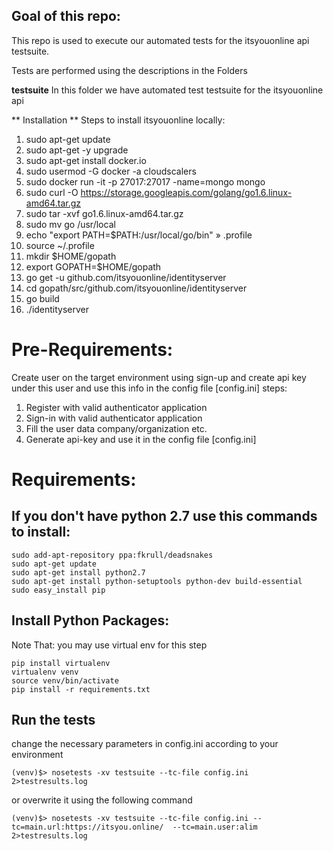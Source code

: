 
## Goal of this repo:
This repo is used to execute our automated tests for the itsyouonline api testsuite.

Tests are performed using the descriptions in the Folders

**testsuite**
In this folder we have automated test testsuite for the itsyouonline api

** Installation **
Steps to install itsyouonline locally:  
1. sudo apt-get update  
2. sudo apt-get -y upgrade  
3. sudo apt-get install docker.io  
4. sudo usermod -G docker -a cloudscalers  
5. sudo docker run -it -p 27017:27017 -name=mongo mongo  
6. sudo curl -O https://storage.googleapis.com/golang/go1.6.linux-amd64.tar.gz  
7. sudo tar -xvf go1.6.linux-amd64.tar.gz  
8. sudo mv go /usr/local  
9. echo "export PATH=\$PATH:/usr/local/go/bin" » .profile  
10. source ~/.profile  
11. mkdir $HOME/gopath  
12. export GOPATH=$HOME/gopath  
13. go get -u github.com/itsyouonline/identityserver  
14. cd gopath/src/github.com/itsyouonline/identityserver  
15. go build  
16. ./identityserver  


# Pre-Requirements:
Create user on the target environment using sign-up and create api key under this user and use this info in the config file [config.ini]
steps:
1. Register with valid authenticator application  
2. Sign-in with valid authenticator application  
3. Fill the user data company/organization etc.  
4. Generate api-key and use it in the config file [config.ini]  

# Requirements:

If you don't have python 2.7 use this commands to install:
-----------------------------------------------------------
```
sudo add-apt-repository ppa:fkrull/deadsnakes
sudo apt-get update
sudo apt-get install python2.7
sudo apt-get install python-setuptools python-dev build-essential
sudo easy_install pip
```

Install Python Packages:
------------------------
Note That: you may use virtual env for this step
```
pip install virtualenv
virtualenv venv
source venv/bin/activate
pip install -r requirements.txt
```

Run the tests
---------------
change the necessary parameters in config.ini according to your environment
```
(venv)$> nosetests -xv testsuite --tc-file config.ini  2>testresults.log
```

or overwrite it using the following command
```
(venv)$> nosetests -xv testsuite --tc-file config.ini --tc=main.url:https://itsyou.online/  --tc=main.user:alim 2>testresults.log
```
